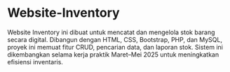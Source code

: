 # Website-Inventory
Website Inventory ini dibuat untuk mencatat dan mengelola stok barang secara digital. Dibangun dengan HTML, CSS, Bootstrap, PHP, dan MySQL, proyek ini memuat fitur CRUD, pencarian data, dan laporan stok. Sistem ini dikembangkan selama kerja praktik Maret–Mei 2025 untuk meningkatkan efisiensi inventaris.
